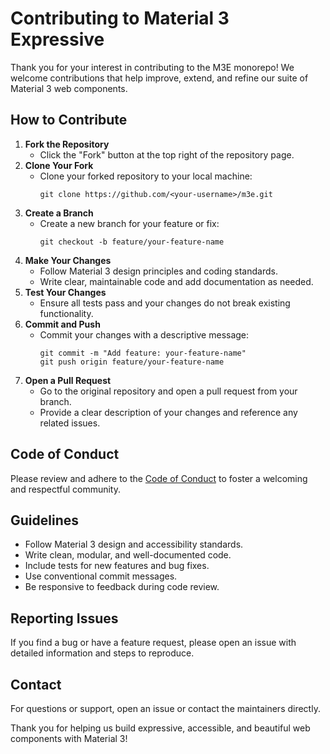 # Contributing to Material 3 Expressive

Thank you for your interest in contributing to the M3E monorepo! We welcome contributions that help improve, extend, and refine our suite of Material 3 web components.

## How to Contribute

1. **Fork the Repository**
   - Click the "Fork" button at the top right of the repository page.
2. **Clone Your Fork**
   - Clone your forked repository to your local machine:
     ```
     git clone https://github.com/<your-username>/m3e.git
     ```
3. **Create a Branch**
   - Create a new branch for your feature or fix:
     ```
     git checkout -b feature/your-feature-name
     ```
4. **Make Your Changes**
   - Follow Material 3 design principles and coding standards.
   - Write clear, maintainable code and add documentation as needed.
5. **Test Your Changes**
   - Ensure all tests pass and your changes do not break existing functionality.
6. **Commit and Push**
   - Commit your changes with a descriptive message:
     ```
     git commit -m "Add feature: your-feature-name"
     git push origin feature/your-feature-name
     ```
7. **Open a Pull Request**
   - Go to the original repository and open a pull request from your branch.
   - Provide a clear description of your changes and reference any related issues.

## Code of Conduct

Please review and adhere to the [Code of Conduct](CODE_OF_CONDUCT.md) to foster a welcoming and respectful community.

## Guidelines

- Follow Material 3 design and accessibility standards.
- Write clean, modular, and well-documented code.
- Include tests for new features and bug fixes.
- Use conventional commit messages.
- Be responsive to feedback during code review.

## Reporting Issues

If you find a bug or have a feature request, please open an issue with detailed information and steps to reproduce.

## Contact

For questions or support, open an issue or contact the maintainers directly.

Thank you for helping us build expressive, accessible, and beautiful web components with Material 3!
